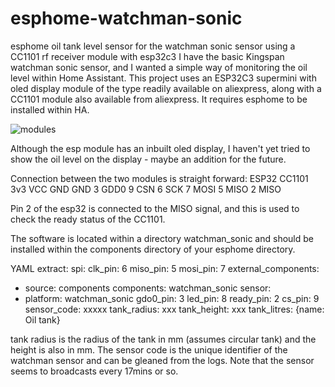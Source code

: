# esphome-watchman-sonic
esphome oil tank level sensor for the watchman sonic sensor using a CC1101 rf receiver module with esp32c3
I have the basic Kingspan watchman sonic sensor, and I wanted a simple way of monitoring the oil level within Home Assistant. This project uses an ESP32C3 supermini with oled display module of the type readily available on aliexpress, along with a CC1101 module also available from aliexpress. It requires esphome to be installed within HA.

![modules](https://github.com/user-attachments/assets/7d3a3b50-5dce-47b3-904b-8e337b95ad3d)

Although the esp module has an inbuilt oled display, I haven't yet tried to show the oil level on the display - maybe an addition for the future.

Connection between the two modules is straight forward:
ESP32                  CC1101
3v3                    VCC
GND                    GND
 3                     GDD0
 9                     CSN
 6                     SCK
 7                    MOSI
 5                    MISO
 2                    MISO

 Pin 2 of the esp32 is connected to the MISO signal, and this is used to check the ready status of the CC1101.

 The software is located within a directory watchman_sonic and should be installed within the components directory of your esphome directory.

 YAML extract:
 spi:
   clk_pin: 6
   miso_pin: 5
   mosi_pin: 7
external_components:
  - source: components
    components: watchman_sonic
sensor:
  - platform: watchman_sonic
    gdo0_pin: 3
    led_pin: 8
    ready_pin: 2
    cs_pin: 9
    sensor_code: xxxxx
    tank_radius: xxx
    tank_height: xxx
    tank_litres: {name: Oil tank}

tank radius is the radius of the tank in mm (assumes circular tank) and the height is also in mm. The sensor code is the unique identifier of the watchman sensor and can be gleaned from the logs. Note that the sensor seems to broadcasts every 17mins or so.
